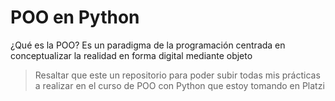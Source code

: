 # POO en Python
¿Qué es la POO? Es un paradigma de la programación centrada en conceptualizar la realidad en forma digital mediante objeto
> Resaltar que este un repositorio para poder subir todas mis prácticas a realizar en el curso de POO con Python que estoy tomando en Platzi
